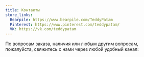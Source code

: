 ```yaml
---
title: Контакты
store_links:
  Bearpile: https://www.bearpile.com/TeddyPatam
  Pinterest: https://www.pinterest.com/teddypatam/
  VK: https://vk.com/teddypatam
---
```


По вопросам заказа, наличия или любым другим вопросам, пожалуйста, свяжитесь с нами через любой удобный канал:
